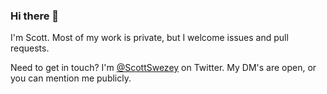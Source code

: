 ### Hi there 👋

I'm Scott. Most of my work is private, but I welcome issues and pull requests.

Need to get in touch? I'm [@ScottSwezey](https://twitter.com/scottswezey) on Twitter. My DM's are open, or you can mention me publicly.
